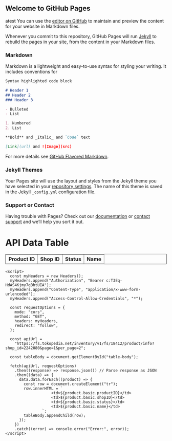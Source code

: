 ## Welcome to GitHub Pages
atest
You can use the [editor on GitHub](https://github.com/mazud21/mazud21.github.io/edit/master/README.md) to maintain and preview the content for your website in Markdown files.

Whenever you commit to this repository, GitHub Pages will run [Jekyll](https://jekyllrb.com/) to rebuild the pages in your site, from the content in your Markdown files.

### Markdown

Markdown is a lightweight and easy-to-use syntax for styling your writing. It includes conventions for

```markdown
Syntax highlighted code block

# Header 1
## Header 2
### Header 3

- Bulleted
- List

1. Numbered
2. List

**Bold** and _Italic_ and `Code` text

[Link](url) and ![Image](src)
```

For more details see [GitHub Flavored Markdown](https://guides.github.com/features/mastering-markdown/).

### Jekyll Themes

Your Pages site will use the layout and styles from the Jekyll theme you have selected in your [repository settings](https://github.com/mazud21/mazud21.github.io/settings). The name of this theme is saved in the Jekyll `_config.yml` configuration file.

### Support or Contact

Having trouble with Pages? Check out our [documentation](https://help.github.com/categories/github-pages-basics/) or [contact support](https://github.com/contact) and we’ll help you sort it out.

<!DOCTYPE html>
<html>
  <head>
    <title>API Data Table</title>
  </head>
  <body>
    <h1>API Data Table</h1>
    <table id="data-table" border="1">
      <thead>
        <tr>
          <th>Product ID</th>
          <th>Shop ID</th>
          <th>Status</th>
          <th>Name</th>
        </tr>
      </thead>
      <tbody id="table-body">
        <!-- Table rows will be added here -->
      </tbody>
    </table>

    <script>
      const myHeaders = new Headers();
      myHeaders.append("Authorization", "Bearer c:T3Eq-HdAS4Kjmy7gBhtUIA");
      myHeaders.append("Content-Type", "application/x-www-form-urlencoded");
      myHeaders.append("Access-Control-Allow-Credentials", "*");

      const requestOptions = {
        mode: "cors",
        method: "GET",
        headers: myHeaders,
        redirect: "follow",
      };

      const apiUrl =
        "https://fs.tokopedia.net/inventory/v1/fs/18412/product/info?shop_id=2242080&page=1&per_page=2";

      const tableBody = document.getElementById("table-body");

      fetch(apiUrl, requestOptions)
        .then((response) => response.json()) // Parse response as JSON
        .then((data) => {
          data.data.forEach((product) => {
            const row = document.createElement("tr");
            row.innerHTML = `
                        <td>${product.basic.productID}</td>
                        <td>${product.basic.shopID}</td>
                        <td>${product.basic.status}</td>
                        <td>${product.basic.name}</td>
                    `;
            tableBody.appendChild(row);
          });
        })
        .catch((error) => console.error("Error:", error));
    </script>
  </body>
</html>

